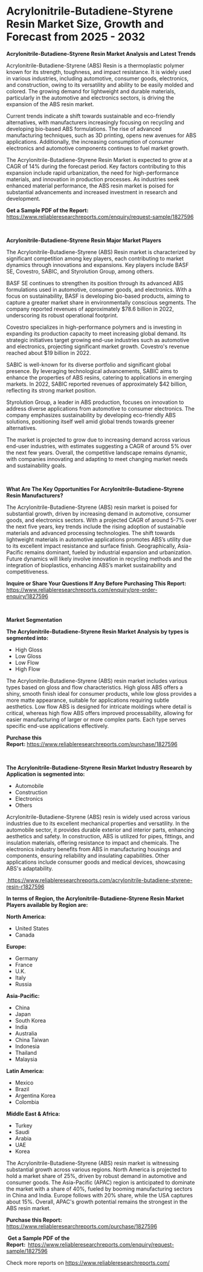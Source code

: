 <p><h1>Acrylonitrile-Butadiene-Styrene Resin Market Size, Growth and Forecast from 2025 - 2032</h1></p><p><strong>Acrylonitrile-Butadiene-Styrene Resin Market Analysis and Latest Trends</strong></p>
<p><p>Acrylonitrile-Butadiene-Styrene (ABS) Resin is a thermoplastic polymer known for its strength, toughness, and impact resistance. It is widely used in various industries, including automotive, consumer goods, electronics, and construction, owing to its versatility and ability to be easily molded and colored. The growing demand for lightweight and durable materials, particularly in the automotive and electronics sectors, is driving the expansion of the ABS resin market.</p><p>Current trends indicate a shift towards sustainable and eco-friendly alternatives, with manufacturers increasingly focusing on recycling and developing bio-based ABS formulations. The rise of advanced manufacturing techniques, such as 3D printing, opens new avenues for ABS applications. Additionally, the increasing consumption of consumer electronics and automotive components continues to fuel market growth.</p><p>The Acrylonitrile-Butadiene-Styrene Resin Market is expected to grow at a CAGR of 14% during the forecast period. Key factors contributing to this expansion include rapid urbanization, the need for high-performance materials, and innovation in production processes. As industries seek enhanced material performance, the ABS resin market is poised for substantial advancements and increased investment in research and development.</p></p>
<p><strong>Get a Sample PDF of the Report:&nbsp;</strong> <a href="https://www.reliableresearchreports.com/enquiry/request-sample/1827596?utm_campaign=2215&utm_medium=2&utm_source=Github&utm_content=ia&utm_term=03042025&utm_id=acrylonitrile-butadiene-styrene-resin">https://www.reliableresearchreports.com/enquiry/request-sample/1827596</a></p>
<p>&nbsp;</p>
<p><strong>Acrylonitrile-Butadiene-Styrene Resin Major Market Players</strong></p>
<p><p>The Acrylonitrile-Butadiene-Styrene (ABS) Resin market is characterized by significant competition among key players, each contributing to market dynamics through innovations and expansions. Key players include BASF SE, Covestro, SABIC, and Styrolution Group, among others.</p><p>BASF SE continues to strengthen its position through its advanced ABS formulations used in automotive, consumer goods, and electronics. With a focus on sustainability, BASF is developing bio-based products, aiming to capture a greater market share in environmentally conscious segments. The company reported revenues of approximately $78.6 billion in 2022, underscoring its robust operational footprint.</p><p>Covestro specializes in high-performance polymers and is investing in expanding its production capacity to meet increasing global demand. Its strategic initiatives target growing end-use industries such as automotive and electronics, projecting significant market growth. Covestro's revenue reached about $19 billion in 2022.</p><p>SABIC is well-known for its diverse portfolio and significant global presence. By leveraging technological advancements, SABIC aims to enhance the properties of ABS resins, catering to applications in emerging markets. In 2022, SABIC reported revenues of approximately $42 billion, reflecting its strong market position.</p><p>Styrolution Group, a leader in ABS production, focuses on innovation to address diverse applications from automotive to consumer electronics. The company emphasizes sustainability by developing eco-friendly ABS solutions, positioning itself well amid global trends towards greener alternatives. </p><p>The market is projected to grow due to increasing demand across various end-user industries, with estimates suggesting a CAGR of around 5% over the next few years. Overall, the competitive landscape remains dynamic, with companies innovating and adapting to meet changing market needs and sustainability goals.</p></p>
<p>&nbsp;</p>
<p><strong>What Are The Key Opportunities For Acrylonitrile-Butadiene-Styrene Resin Manufacturers?</strong></p>
<p><p>The Acrylonitrile-Butadiene-Styrene (ABS) resin market is poised for substantial growth, driven by increasing demand in automotive, consumer goods, and electronics sectors. With a projected CAGR of around 5-7% over the next five years, key trends include the rising adoption of sustainable materials and advanced processing technologies. The shift towards lightweight materials in automotive applications promotes ABS’s utility due to its excellent impact resistance and surface finish. Geographically, Asia-Pacific remains dominant, fueled by industrial expansion and urbanization. Future dynamics will likely involve innovation in recycling methods and the integration of bioplastics, enhancing ABS’s market sustainability and competitiveness.</p></p>
<p><strong>Inquire or Share Your Questions If Any Before Purchasing This Report:</strong> <a href="https://www.reliableresearchreports.com/enquiry/pre-order-enquiry/1827596?utm_campaign=2215&utm_medium=2&utm_source=Github&utm_content=ia&utm_term=03042025&utm_id=acrylonitrile-butadiene-styrene-resin">https://www.reliableresearchreports.com/enquiry/pre-order-enquiry/1827596</a></p>
<p>&nbsp;</p>
<p><strong>Market Segmentation</strong></p>
<p><strong>The Acrylonitrile-Butadiene-Styrene Resin Market Analysis by types is segmented into:</strong></p>
<p><ul><li>High Gloss</li><li>Low Gloss</li><li>Low Flow</li><li>High Flow</li></ul></p>
<p><p>The Acrylonitrile-Butadiene-Styrene (ABS) resin market includes various types based on gloss and flow characteristics. High gloss ABS offers a shiny, smooth finish ideal for consumer products, while low gloss provides a more matte appearance, suitable for applications requiring subtle aesthetics. Low flow ABS is designed for intricate moldings where detail is critical, whereas high flow ABS offers improved processability, allowing for easier manufacturing of larger or more complex parts. Each type serves specific end-use applications effectively.</p></p>
<p><strong>Purchase this Report:&nbsp;</strong><a href="https://www.reliableresearchreports.com/purchase/1827596?utm_campaign=2215&utm_medium=2&utm_source=Github&utm_content=ia&utm_term=03042025&utm_id=acrylonitrile-butadiene-styrene-resin">https://www.reliableresearchreports.com/purchase/1827596</a></p>
<p>&nbsp;</p>
<p><strong>The Acrylonitrile-Butadiene-Styrene Resin Market Industry Research by Application is segmented into:</strong></p>
<p><ul><li>Automobile</li><li>Construction</li><li>Electronics</li><li>Others</li></ul></p>
<p><p>Acrylonitrile-Butadiene-Styrene (ABS) resin is widely used across various industries due to its excellent mechanical properties and versatility. In the automobile sector, it provides durable exterior and interior parts, enhancing aesthetics and safety. In construction, ABS is utilized for pipes, fittings, and insulation materials, offering resistance to impact and chemicals. The electronics industry benefits from ABS in manufacturing housings and components, ensuring reliability and insulating capabilities. Other applications include consumer goods and medical devices, showcasing ABS's adaptability.</p></p>
<p><a href="https://www.reliableresearchreports.com/acrylonitrile-butadiene-styrene-resin-r1827596?utm_campaign=2215&utm_medium=2&utm_source=Github&utm_content=ia&utm_term=03042025&utm_id=acrylonitrile-butadiene-styrene-resin">&nbsp;https://www.reliableresearchreports.com/acrylonitrile-butadiene-styrene-resin-r1827596</a></p>
<p><strong>In terms of Region, the Acrylonitrile-Butadiene-Styrene Resin Market Players available by Region are:</strong></p>
<p>
    <p> <strong> North America: </strong>
        <ul>
            <li>United States</li>
            <li>Canada</li>
        </ul>
        </p> 
    <p> <strong> Europe: </strong>
        <ul>
            <li>Germany</li>
            <li>France</li>
            <li>U.K.</li>
            <li>Italy</li>
            <li>Russia</li>
        </ul>
        </p> 
    <p> <strong> Asia-Pacific: </strong>
        <ul>
            <li>China</li>
            <li>Japan</li>
            <li>South Korea</li>
            <li>India</li>
            <li>Australia</li>
            <li>China Taiwan</li>
            <li>Indonesia</li>
            <li>Thailand</li>
            <li>Malaysia</li>
        </ul>
        </p> 
    <p> <strong> Latin America: </strong>
        <ul>
            <li>Mexico</li>
            <li>Brazil</li>
            <li>Argentina Korea</li>
            <li>Colombia</li>
        </ul>
        </p> 
    <p> <strong> Middle East & Africa: </strong>
        <ul>
            <li>Turkey</li>
            <li>Saudi</li>
            <li>Arabia</li>
            <li>UAE</li>
            <li>Korea</li>
        </ul>
    </p>
    </p>
<p><p>The Acrylonitrile-Butadiene-Styrene (ABS) resin market is witnessing substantial growth across various regions. North America is projected to hold a market share of 25%, driven by robust demand in automotive and consumer goods. The Asia-Pacific (APAC) region is anticipated to dominate the market with a share of 40%, fueled by booming manufacturing sectors in China and India. Europe follows with 20% share, while the USA captures about 15%. Overall, APAC's growth potential remains the strongest in the ABS resin market.</p></p>
<p><strong>Purchase this Report: </strong><a href="https://www.reliableresearchreports.com/purchase/1827596?utm_campaign=2215&utm_medium=2&utm_source=Github&utm_content=ia&utm_term=03042025&utm_id=acrylonitrile-butadiene-styrene-resin">https://www.reliableresearchreports.com/purchase/1827596</a></p>
<p>&nbsp;<strong>Get a Sample PDF of the Report:&nbsp;&nbsp;</strong><a href="https://www.reliableresearchreports.com/enquiry/request-sample/1827596?utm_campaign=2215&utm_medium=2&utm_source=Github&utm_content=ia&utm_term=03042025&utm_id=acrylonitrile-butadiene-styrene-resin">https://www.reliableresearchreports.com/enquiry/request-sample/1827596</a></p>
<p><strong></strong></p>
<p>Check more reports on <a href="https://www.reliableresearchreports.com/?utm_campaign=2215&utm_medium=2&utm_source=Github&utm_content=ia&utm_term=03042025&utm_id=acrylonitrile-butadiene-styrene-resin">https://www.reliableresearchreports.com/</a></p>